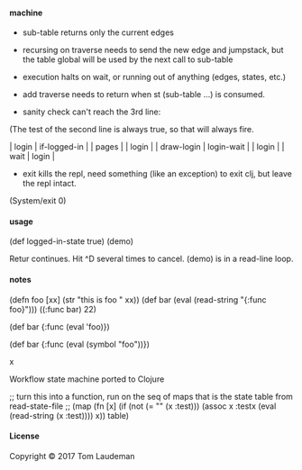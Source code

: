 #### machine

* sub-table returns only the current edges

* recursing on traverse needs to send the new edge and jumpstack, but the table global will be used by the
next call to sub-table

* execution halts on wait, or running out of anything (edges, states, etc.)

* add traverse needs to return when st (sub-table ...) is consumed.

* sanity check can't reach the 3rd line:

(The test of the second line is always true, so that will always fire.

| login          | if-logged-in |                          | pages           |
| login          |              | draw-login               | login-wait      |
| login          |              | wait                     | login           |

* exit kills the repl, need something (like an exception) to exit clj, but leave the repl intact.

(System/exit 0)

#### usage

(def logged-in-state true)
(demo)

Retur continues. Hit ^D several times to cancel. (demo) is in a read-line loop.

#### notes

(defn foo [xx] (str "this is foo " xx))
(def bar (eval (read-string "{:func foo}")))
((:func bar) 22)

(def bar {:func (eval 'foo)})

(def bar {:func (eval (symbol "foo"))})

x

Workflow state machine ported to Clojure

;; turn this into a function, run on the seq of maps that is the state table from read-state-file
;;   (map (fn [x] (if (not (= "" (x :test))) (assoc x :testx (eval (read-string (x :test)))) x)) table)


#### License

Copyright © 2017 Tom Laudeman


